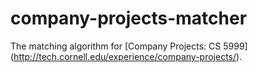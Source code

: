 company-projects-matcher
========================

The matching algorithm for [Company Projects: CS 5999] (http://tech.cornell.edu/experience/company-projects/).

